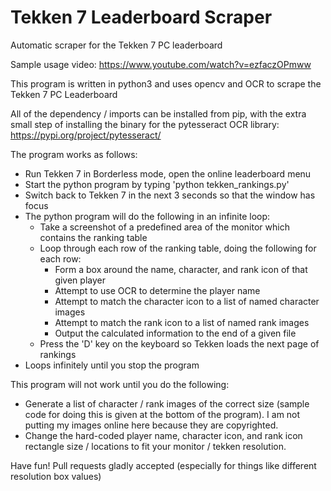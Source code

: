 # Tekken 7 Leaderboard Scraper
Automatic scraper for the Tekken 7 PC leaderboard

Sample usage video: https://www.youtube.com/watch?v=ezfaczOPmww

This program is written in python3 and uses opencv and OCR to scrape the Tekken 7 PC Leaderboard

All of the dependency / imports can be installed from pip, with the extra small step of installing the binary for the pytesseract OCR library: https://pypi.org/project/pytesseract/

The program works as follows:
- Run Tekken 7 in Borderless mode, open the online leaderboard menu
- Start the python program by typing 'python tekken_rankings.py'
- Switch back to Tekken 7 in the next 3 seconds so that the window has focus
- The python program will do the following in an infinite loop:
  - Take a screenshot of a predefined area of the monitor which contains the ranking table
  - Loop through each row of the ranking table, doing the following for each row:
    - Form a box around the name, character, and rank icon of that given player
    - Attempt to use OCR to determine the player name
    - Attempt to match the character icon to a list of named character images
    - Attempt to match the rank icon to a list of named rank images
    - Output the calculated information to the end of a given file
  - Press the 'D' key on the keyboard so Tekken loads the next page of rankings
- Loops infinitely until you stop the program

This program will not work until you do the following:
- Generate a list of character / rank images of the correct size (sample code for doing this is given at the bottom of the program). I am not putting my images online here because they are copyrighted.
- Change the hard-coded player name, character icon, and rank icon rectangle size / locations to fit your monitor / tekken resolution. 

Have fun! Pull requests gladly accepted (especially for things like different resolution box values)
